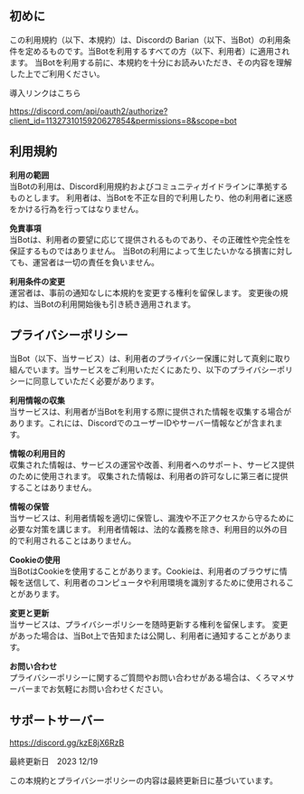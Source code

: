 ## 初めに

この利用規約（以下、本規約）は、Discordの Barian（以下、当Bot）の利用条件を定めるものです。当Botを利用するすべての方（以下、利用者）に適用されます。
当Botを利用する前に、本規約を十分にお読みいただき、その内容を理解した上でご利用ください。

導入リンクはこちら

https://discord.com/api/oauth2/authorize?client_id=1132731015920627854&permissions=8&scope=bot

## 利用規約

**利用の範囲**<br/>
当Botの利用は、Discord利用規約およびコミュニティガイドラインに準拠するものとします。
利用者は、当Botを不正な目的で利用したり、他の利用者に迷惑をかける行為を行ってはなりません。

**免責事項**<br/>
当Botは、利用者の要望に応じて提供されるものであり、その正確性や完全性を保証するものではありません。
当Botの利用によって生じたいかなる損害に対しても、運営者は一切の責任を負いません。

**利用条件の変更**<br/>
運営者は、事前の通知なしに本規約を変更する権利を留保します。
変更後の規約は、当Botの利用開始後も引き続き適用されます。

## プライバシーポリシー<br/>
当Bot（以下、当サービス）は、利用者のプライバシー保護に対して真剣に取り組んでいます。当サービスをご利用いただくにあたり、以下のプライバシーポリシーに同意していただく必要があります。

**利用情報の収集**<br/>
当サービスは、利用者が当Botを利用する際に提供された情報を収集する場合があります。これには、DiscordでのユーザーIDやサーバー情報などが含まれます。

**情報の利用目的**<br/>
収集された情報は、サービスの運営や改善、利用者へのサポート、サービス提供のために使用されます。
収集された情報は、利用者の許可なしに第三者に提供することはありません。

**情報の保管**<br/>
当サービスは、利用者情報を適切に保管し、漏洩や不正アクセスから守るために必要な対策を講じます。
利用者情報は、法的な義務を除き、利用目的以外の目的で利用されることはありません。

**Cookieの使用**<br/>
当BotはCookieを使用することがあります。Cookieは、利用者のブラウザに情報を送信して、利用者のコンピュータや利用環境を識別するために使用されることがあります。

**変更と更新**<br/>
当サービスは、プライバシーポリシーを随時更新する権利を留保します。
変更があった場合は、当Bot上で告知または公開し、利用者に通知することがあります。

**お問い合わせ**<br/>
プライバシーポリシーに関するご質問やお問い合わせがある場合は、くろマメサーバーまでお気軽にお問い合わせください。


## サポートサーバー

https://discord.gg/kzE8jX6RzB<br/>

最終更新日　2023 12/19

この本規約とプライバシーポリシーの内容は最終更新日に基づいています。
